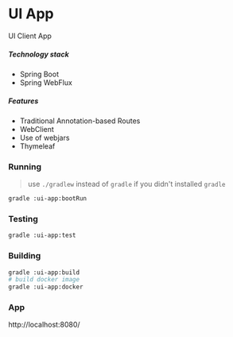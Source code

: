 UI App
======
UI Client App

##### Technology stack
* Spring Boot
* Spring WebFlux

##### Features
* Traditional Annotation-based Routes  
* WebClient
* Use of webjars
* Thymeleaf

### Running
> use `./gradlew` instead of `gradle` if you didn't installed `gradle`
```bash
gradle :ui-app:bootRun
```
### Testing
```bash
gradle :ui-app:test
```
### Building 
```bash
gradle :ui-app:build
# build docker image
gradle :ui-app:docker
```

### App
http://localhost:8080/